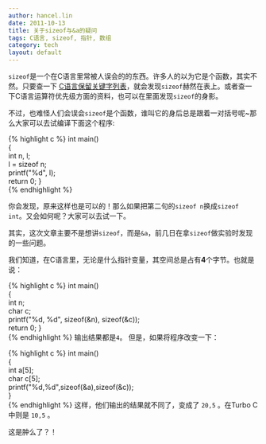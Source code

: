 ```yaml
---
author: hancel.lin
date: 2011-10-13
title: 关于sizeof与&a的疑问
tags: C语言, sizeof, 指针, 数组
category: tech
layout: default
---
```

`sizeof`是一个在C语言里常被人误会的的东西。许多人的以为它是个函数，其实不然。只要查一下 [C语言保留关键字列表](http://zh.wikipedia.org/wiki/C%E8%AF%AD%E8%A8%80#.E4.BF.9D.E7.95.99.E5.85.B3.E9.94.AE.E5.AD.97)，就会发现`sizeof`赫然在表上。或者查一下C语言运算符优先级方面的资料，也可以在里面发现`sizeof`的身影。

不过，也难怪人们会误会`sizeof`是个函数，谁叫它的身后总是跟着一对括号呢~那么大家可以去试编译下面这个程序:

{% highlight c %}
int main()  
{  
    int n, l;  
    l = sizeof n;  
    printf("%d", l);  
    return 0;
}  
{% endhighlight %}

你会发现，原来这样也是可以的！那么如果把第二句的`sizeof n`换成`sizeof int`。又会如何呢？大家可以去试一下。

其实，这次文章主要不是想讲`sizeof`，而是`&a`，前几日在拿`sizeof`做实验时发现的一些问题。

我们知道，在C语言里，无论是什么指针变量，其空间总是占有**4**个字节。也就是说：

{% highlight c %}
int main()  
{  
    int n;  
    char c;  
    printf("%d, %d", sizeof(&n), sizeof(&c));  
    return 0;
}  
{% endhighlight %}
输出结果都是`4`。
但是，如果将程序改变一下：

{% highlight c %}
int main()  
{  
    int a[5];  
    char c[5];  
    printf("%d,%d",sizeof(&a),sizeof(&c));  
}  
{% endhighlight %}
这样，他们输出的结果就不同了，变成了 `20,5` 。在Turbo C 中则是 `10,5` 。

这是肿么了？！
